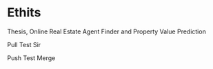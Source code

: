 # Ethits
Thesis, Online Real Estate Agent Finder and Property Value  Prediction

Pull Test Sir

Push Test Merge